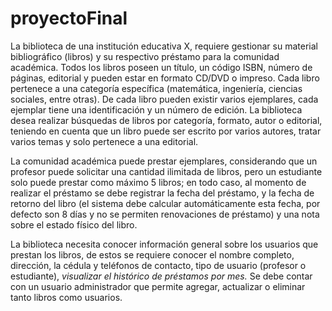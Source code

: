 # proyectoFinal

La biblioteca de una institución educativa X, requiere gestionar su material bibliográfico (libros) y su respectivo préstamo para la comunidad académica. Todos los libros poseen un título, un código ISBN, número de páginas, editorial y pueden estar en formato CD/DVD o impreso. Cada libro pertenece a una categoría específica (matemática, ingeniería, ciencias sociales, entre otras). De cada libro pueden existir varios ejemplares, cada ejemplar tiene una identificación y un número de edición. La biblioteca desea realizar búsquedas de libros por categoría, formato, autor o editorial, teniendo en cuenta que un libro puede ser escrito por varios autores, tratar varios temas y solo pertenece a una editorial.

La comunidad académica puede prestar ejemplares, considerando que un profesor puede solicitar una cantidad ilimitada de libros, pero un estudiante solo puede prestar como máximo 5 libros; en todo caso, al momento de realizar el préstamo se debe registrar la fecha del préstamo, y la fecha de retorno del libro (el sistema debe calcular automáticamente esta fecha, por defecto son 8 días y no se permiten renovaciones de préstamo) y una nota sobre el estado físico del libro. 

La biblioteca necesita conocer información general sobre los usuarios que prestan los libros, de estos se requiere conocer el nombre completo, dirección, la cédula y teléfonos de contacto, tipo de usuario (profesor o estudiante), *visualizar el histórico de préstamos por mes.*
Se debe contar con un usuario administrador que permite agregar, actualizar o eliminar tanto libros como usuarios.
